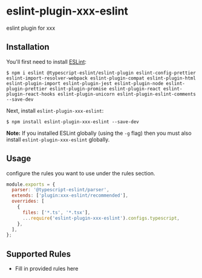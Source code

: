 # eslint-plugin-xxx-eslint

eslint plugin for xxx

## Installation

You'll first need to install [ESLint](http://eslint.org):

```
$ npm i eslint @typescript-eslint/eslint-plugin eslint-config-prettier eslint-import-resolver-webpack eslint-plugin-compat eslint-plugin-html eslint-plugin-import eslint-plugin-jest eslint-plugin-node eslint-plugin-prettier eslint-plugin-promise eslint-plugin-react eslint-plugin-react-hooks eslint-plugin-unicorn eslint-plugin-eslint-comments --save-dev

```

Next, install `eslint-plugin-xxx-eslint`:

```
$ npm install eslint-plugin-xxx-eslint --save-dev
```

**Note:** If you installed ESLint globally (using the `-g` flag) then you must also install `eslint-plugin-xxx-eslint` globally.

## Usage

configure the rules you want to use under the rules section.

```js
module.exports = {
  parser: '@typescript-eslint/parser',
  extends: ['plugin:xxx-eslint/recommended'],
  overrides: [
    {
      files: ['*.ts', '*.tsx'],
      ...require('eslint-plugin-xxx-eslint').configs.typescript,
    },
  ],
};
```

## Supported Rules

* Fill in provided rules here





